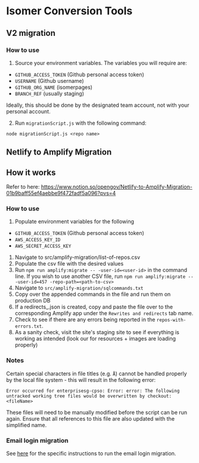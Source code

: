 # Isomer Conversion Tools

## V2 migration

### How to use

1. Source your environment variables. The variables you will require are:

- `GITHUB_ACCESS_TOKEN` (Github personal access token)
- `USERNAME` (Github username)
- `GITHUB_ORG_NAME` (isomerpages)
- `BRANCH_REF` (usually staging)

Ideally, this should be done by the designated team account, not with your personal account.

2. Run `migrationScript.js` with the following command:

```
node migrationScript.js <repo name>
```

## Netlify to Amplify Migration

## How it works

Refer to here: https://www.notion.so/opengov/Netlify-to-Amplify-Migration-01b9baff55ef4aebbe9f472fadf5a096?pvs=4

### How to use

1. Populate environment variables for the following

- `GITHUB_ACCESS_TOKEN` (Github personal access token)
- `AWS_ACCESS_KEY_ID`
- `AWS_SECRET_ACCESS_KEY`

1. Navigate to src/amplify-migration/list-of-repos.csv
2. Populate the csv file with the desired values
3. Run `npm run amplify:migrate -- -user-id=<user-id>` in the command line. If you wish to use another CSV file, run `npm run amplify:migrate -- -user-id=457 -repo-path=<path-to-csv>`
4. Navigate to `src/amplify-migration/sqlcommands.txt`
5. Copy over the appended commands in the file and run them on production DB
6. If a redirects\_<repo-name>.json is created, copy and paste the file over to the corresponding Amplify app under the `Rewrites and redirects` tab name.
7. Check to see if there are any errors being reported in the `repos-with-errors.txt`.
8. As a sanity check, visit the site's staging site to see if everything is working as intended (look our for resources + images are loading properly)

### Notes

Certain special characters in file titles (e.g. `Å`) cannot be handled properly by the local file system - this will result in the following error:

```
Error occurred for enterprisesg-cpso: Error: error: The following untracked working tree files would be overwritten by checkout:
<fileName>
```

These files will need to be manually modified before the script can be run again. Ensure that all references to this file are also updated with the simplified name.

### Email login migration

See [here](src/emailLogin/README.md) for the specific instructions to run the email login migration.
